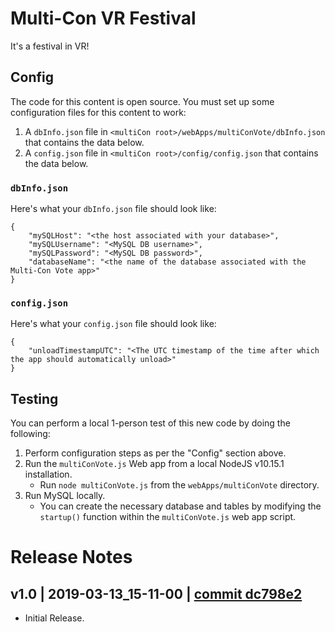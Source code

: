 # Multi-Con VR Festival
It's a festival in VR!

## Config

The code for this content is open source. You must set up some configuration files for this content to work:
1. A `dbInfo.json` file in `<multiCon root>/webApps/multiConVote/dbInfo.json` that contains the data below.
2. A `config.json` file in `<multiCon root>/config/config.json` that contains the data below.

### `dbInfo.json`
Here's what your `dbInfo.json` file should look like:
```
{
    "mySQLHost": "<the host associated with your database>",
    "mySQLUsername": "<MySQL DB username>",
    "mySQLPassword": "<MySQL DB password>",
    "databaseName": "<the name of the database associated with the Multi-Con Vote app>"
}
```

### `config.json`
Here's what your `config.json` file should look like:
```
{
    "unloadTimestampUTC": "<The UTC timestamp of the time after which the app should automatically unload>"
}
```

## Testing
You can perform a local 1-person test of this new code by doing the following:
1. Perform configuration steps as per the "Config" section above.
2. Run the `multiConVote.js` Web app from a local NodeJS v10.15.1 installation.
    - Run `node multiConVote.js` from the `webApps/multiConVote` directory.
3. Run MySQL locally.
    - You can create the necessary database and tables by modifying the `startup()` function within the `multiConVote.js` web app script.


# Release Notes

## v1.0 | 2019-03-13_15-11-00 | [commit dc798e2](https://github.com/highfidelity/hifi-content/commits/dc798e2)

- Initial Release.
